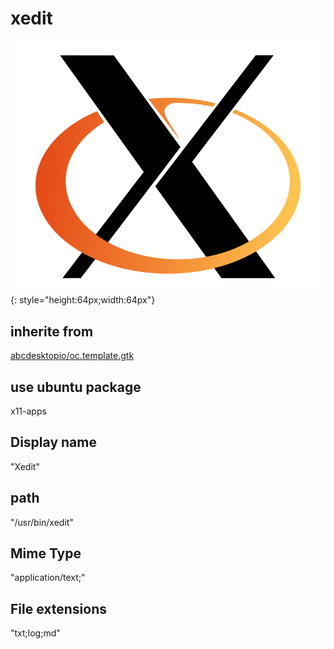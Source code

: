 # xedit
![xedit.svg](/applications/icons/xedit.svg){: style="height:64px;width:64px"}
## inherite from
[abcdesktopio/oc.template.gtk](abcdesktopio/oc.template.gtk.md)
## use ubuntu package
x11-apps
## Display name
"Xedit"
## path
"/usr/bin/xedit"
## Mime Type
"application/text;"
## File extensions
"txt;log;md"
